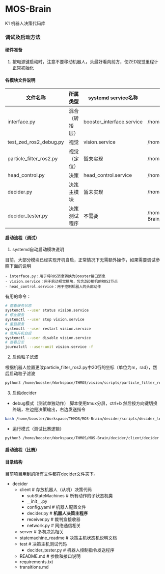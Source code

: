 # MOS-Brain

K1 机器人决策代码库

### 调试及启动方法

#### 硬件准备

1. 按电源键启动时，注意不要移动机器人，头最好看向前方，使ZED视觉里程计正常初始化

#### 各模块文件说明

| 文件名称                | 所属类型       | systemd service名称       | 位置                                                         |
| ----------------------- | -------------- | ------------------------- | ------------------------------------------------------------ |
| interface.py            | 混合（转接层） | booster_interface.service | /home/booster/Workspace/THMOS/interface-booster/interface.py |
| test_zed_ros2_debug.py  | 视觉           | vision.service            | /home/booster/Workspace/THMOS/vision/scripts/test_zed_ros2_debug.py |
| particle_filter_ros2.py | 视觉（定位）   | 暂未实现                  | /home/booster/Workspace/THMOS/vision/scripts/particle_filter_ros2.py |
| head_control.py         | 决策           | head_control.service      | /home/booster/Workspace/THMOS/head-control/head_control.py   |
| decider.py              | 决策主模块     | 暂未实现                  | /home/booster/Workspace/THMOS/MOS-Brain/decider/client/decider.py |
| decider_tester.py       | 决策测试程序   | 不需要                 | /home/booster/Workspace/THMOS/MOS-Brain/decider/test/decider_tester.py |


#### 启动流程（调试）

1. systemd自动启动模块说明

目前，大部分模块已经实现开机自启，正常情况下无需额外操作，如果需要调试参照下面的说明

    - interface.py：用于将ROS消息转换为Booster接口消息
    - vision.service：用于启动视觉模块，包含ZED相机的ROS2节点
    - head_control.service：用于控制机器人的头部动作

有用的命令：
```sh
# 查看服务状态
systemctl --user status vision.service
# 停止服务
systemctl --user stop vision.service
# 重启服务
systemctl --user restart vision.service
# 禁用开机自启
systemctl --user disable vision.service
# 查看日志
journalctl --user-unit vision.service -f
```

2. 启动粒子滤波

根据机器人位置更改particle_filter_ros2.py中20行的坐标（单位为m，rad），然后启动粒子滤波
```sh
python3 /home/booster/Workspace/THMOS/vision/scripts/particle_filter_ros2.py
```

3. 启动decider

- debug模式（测试单独动作）
脚本使用tmux分屏，ctrl+b 然后按方向键切换终端，左边是决策输出，右边发送指令
```sh
bash /home/booster/Workspace/THMOS/MOS-Brain/decider/scripts/decider_local_test.sh
```

- 运行模式（测试比赛逻辑）
```sh
python3 /home/booster/Workspace/THMOS/MOS-Brain/decider/client/decider.py
```


#### 启动流程（比赛）


#### 目录结构

目前项目用到的所有文件都在decider文件夹下。

- decider
  - client # 存放机器人（从机）决策代码
    - subStateMachines # 所有动作的子状态机类
    - \_\_init\_\_.py
    - config.yaml # 机器人配置文件
    - decider.py # **机器人决策主程序**
    - receiver.py # 裁判盒接收器
    - network.py # 网络通信相关
  - server # 多机决策相关
  - statemachine_readme # 决策主机状态机说明文档
  - test # 决策主机测试代码
    - decider_tester.py # 机器人控制指令发送程序
  - README.md # 参数和接口说明
  - requirements.txt
  - transitions.md
